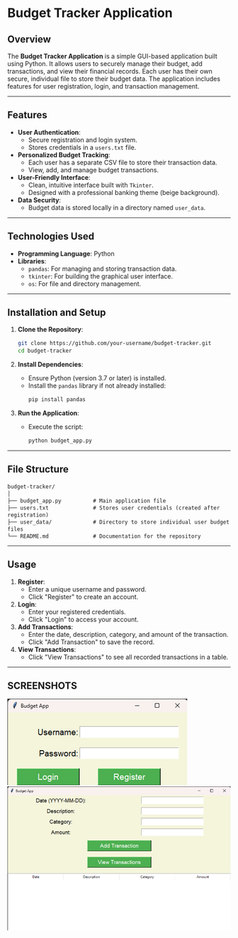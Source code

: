 # Budget Tracker Application

## Overview
The **Budget Tracker Application** is a simple GUI-based application built using Python. It allows users to securely manage their budget, add transactions, and view their financial records. Each user has their own secure, individual file to store their budget data. The application includes features for user registration, login, and transaction management.

---

## Features
- **User Authentication**:
  - Secure registration and login system.
  - Stores credentials in a `users.txt` file.
- **Personalized Budget Tracking**:
  - Each user has a separate CSV file to store their transaction data.
  - View, add, and manage budget transactions.
- **User-Friendly Interface**:
  - Clean, intuitive interface built with `Tkinter`.
  - Designed with a professional banking theme (beige background).
- **Data Security**:
  - Budget data is stored locally in a directory named `user_data`.

---

## Technologies Used
- **Programming Language**: Python
- **Libraries**:
  - `pandas`: For managing and storing transaction data.
  - `tkinter`: For building the graphical user interface.
  - `os`: For file and directory management.

---

## Installation and Setup
1. **Clone the Repository**:
   ```bash
   git clone https://github.com/your-username/budget-tracker.git
   cd budget-tracker
   ```

2. **Install Dependencies**:
   - Ensure Python (version 3.7 or later) is installed.
   - Install the `pandas` library if not already installed:
     ```bash
     pip install pandas
     ```

3. **Run the Application**:
   - Execute the script:
     ```bash
     python budget_app.py
     ```

---

## File Structure
```
budget-tracker/
│
├── budget_app.py          # Main application file
├── users.txt              # Stores user credentials (created after registration)
├── user_data/             # Directory to store individual user budget files
└── README.md              # Documentation for the repository
```

---

## Usage
1. **Register**: 
   - Enter a unique username and password.
   - Click "Register" to create an account.
2. **Login**:
   - Enter your registered credentials.
   - Click "Login" to access your account.
3. **Add Transactions**:
   - Enter the date, description, category, and amount of the transaction.
   - Click "Add Transaction" to save the record.
4. **View Transactions**:
   - Click "View Transactions" to see all recorded transactions in a table.

---

## SCREENSHOTS
![image alt](https://github.com/Garvitsharma-gs/Budget-Tracker-Application/blob/4dcd1faf1a56ca974e8f3c5dc4a6bce3c4a1b4f3/Budget%20App%2024-11-2024%2004_23_02.png)
![image alt](https://github.com/Garvitsharma-gs/Budget-Tracker-Application/blob/4dcd1faf1a56ca974e8f3c5dc4a6bce3c4a1b4f3/Budget%20App%2024-11-2024%2004_23_15.png)
